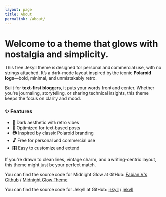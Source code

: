 ```yaml
---
layout: page
title: About
permalink: /about/
---
```


# Welcome to a theme that glows with nostalgia and simplicity.

This free Jekyll theme is designed for personal and commercial use, with no strings attached. It’s a dark-mode layout inspired by the iconic **Polaroid logo**—bold, minimal, and unmistakably retro.

Built for **text-first bloggers**, it puts your words front and center. Whether you're journaling, storytelling, or sharing technical insights, this theme keeps the focus on clarity and mood.

### ✨ Features

- 🖤 Dark aesthetic with retro vibes
- 📝 Optimized for text-based posts
- 📷 Inspired by classic Polaroid branding
- 🔓 Free for personal and commercial use
- 🎛️ Easy to customize and extend

If you're drawn to clean lines, vintage charm, and a writing-centric layout, this theme might just be your perfect match.

You can find the source code for Midnight Glow at GitHub:
[Fabian V's Github](https://www.github.com/gitforfabianv) /
[Midnight Glow Theme](https://github.com/gitforfabianv)

You can find the source code for Jekyll at GitHub:
[jekyll][jekyll-organization] /
[jekyll](https://github.com/jekyll/jekyll)

[jekyll-organization]: https://github.com/jekyll
